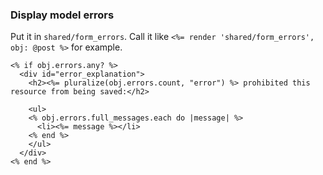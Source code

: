 ### Display model errors
Put it in `shared/form_errors`. Call it like `<%= render 'shared/form_errors', obj: @post %>` for example.

```erb
<% if obj.errors.any? %>
  <div id="error_explanation">
    <h2><%= pluralize(obj.errors.count, "error") %> prohibited this resource from being saved:</h2>

    <ul>
    <% obj.errors.full_messages.each do |message| %>
      <li><%= message %></li>
    <% end %>
    </ul>
  </div>
<% end %>
```
